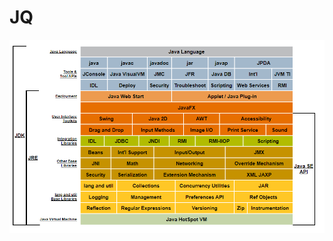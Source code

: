 # JQ
![jdk7](https://github.com/uniondirfolder/JQ/blob/master/src/com/nvv/itstep/hw/d06092021_p2/jdk7.PNG)
